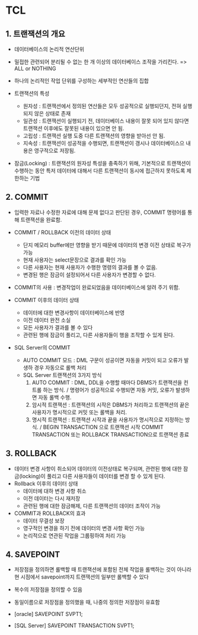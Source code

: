 # TCL
## 1. 트랜잭션의 개요
- 데이터베이스의 논리적 연산단위
- 밀접한 관련되어 분리될 수 없는 한 개 이상의 데이터베이스 조작을 가리킨다. => ALL or NOTHING
- 하나의 논리적인 작업 단위를 구성하는 세부적인 연산들의 집합

- 트랜잭션의 특성
	- 원자성 : 트랜잭션에서 정의된 연산들은 모두 성공적으로 실행되던지, 전혀 실행되지 않은 상태로 존재
	- 일관성 : 트랜잭션이 실행되기 전, 데이터베이스 내용이 잘못 되어 있지 않다면 트랜잭션 이후에도 잘못된 내용이 있으면 안 됨.
	- 고립성 : 트랜잭션 실행 도중 다른 트랜잭션의 영향을 받아선 안 됨.
	- 지속성 : 트랜잭션이 성공적을 수행되면, 트랜잭션이 갱시나 데이터베이스으 내용은 영구적으로 저장됨.

- 잠금(Locking) : 트랜잭션의 원자성 특성을 충족하기 위해, 기본적으로 트랜잭션이 수행하는 동안 특저 데이터에 대해서 다른 트랜잭션이 동시에 접근하지 못하도록 제한하는 기법

## 2. COMMIT
- 입력한 자료나 수정한 자료에 대해 문제 없다고 판단된 경우, COMMIT 명령어를 통해 트랜잭션을 완료함.
- COMMIT / ROLLBACK 이전의 데이터 상태
	- 단지 메모리 buffer에만 영향을 받기 때문에 데이터의 변경 이전 상태로 복구가 가능
	- 현재 사용자는 select문장으로 결과를 확인 가능
	- 다른 사용자는 현재 사용자가 수행한 명령의 결과를 볼 수 없음.
	- 변경된 행은 잠금이 설정되어서 다른 사용자가 변경할 수 없다.

- COMMIT의 사용 : 변경작업이 완료되었음을 데이터베이스에 알려 주기 위함.
- COMMIT 이후의 데이터 상태
	- 데이터에 대한 변경사항이 데이터베이스에 반영
	- 이전 데이터 완전 소실
	- 모든 사용자가 결과를 볼 수 있다
	- 관련된 행에 잠금이 풀리고, 다른 사용자들이 행을 조작할 수 있게 된다.

- SQL Server의 COMMIT
	- AUTO COMMIT 모드 : DML 구문이 성공이면 자동을 커밋이 되고 오류가 발생하 경우 자동으로 롤백 처리
	- SQL Server 트랜잭션의 3가지 방식
		1) AUTO COMMIT : DML, DDL을 수행할 때마다 DBMS가 트랜잭션을 컨트롤 하는 방식. / 명령어가 성공적으로 수행되면 자동 커밋, 오류가 발생하면 자동 롤백 수행.
		2) 암시적 트랜잭션 : 트랜잭션의 시작은 DBMS가 처리하고 트랜잭션의 끝은 사용자가 명시적으로 커밋 또는 롤백을 처리.
		3) 명시적 트랜잭션 : 트랜잭션 시작과 끝을 사용자가 명시적으로 지정하는 방식. / BEGIN TRANSACTION 으로 트랜잭션 시작 COMMIT TRANSACTION 또는 ROLLBACK TRANSACTION으로 트랜잭션 종료 

## 3. ROLLBACK
- 데이터 변경 사항이 취소되어 데이터의 이전상태로 복구되며, 관련된 행에 대한 잠금(locking)이 풀리고 다른 사용자들이 데이터를 변경 할 수 있게 된다.
- Rollback 이후의 데이터 상태
	- 데이터에 대하 변경 사항 취소
	- 이전 데이터는 다시 재저장
	- 관련된 행에 대한 잠금해제, 다른 트랜잭션의 데이터 조작이 가능
- COMMIT과 ROLLBACK의 효과
	- 데이터 무결성 보장
	- 영구적인 변경을 하기 전에 데이터의 변경 사항 확인 가능
	- 논리적으로 연관된 작업을 그룹핑하여 처리 가능

## 4. SAVEPOINT
- 저장점을 정의하면 롤백할 때 트랜잭션에 포함된 전체 작업을 롤백하는 것이 아니라 현 시점에서 savepoint까지 트랜잭션의 일부만 롤백할 수 있다
- 복수의 저장점을 정의할 수 있음
- 동일이름으로 저장점을 정의했을 때, 나중의 정의한 저장점이 유효함

- [oracle] SAVEPOINT SVPT1;
- [SQL Server] SAVEPOINT TRANSACTION SVPT1;
	
